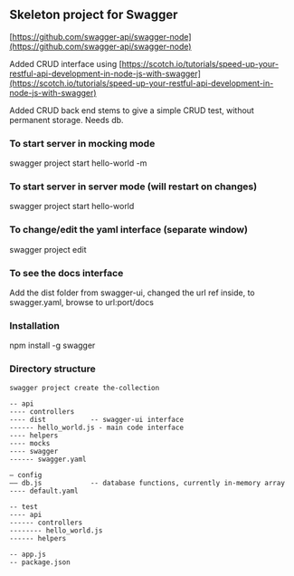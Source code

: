 ## Skeleton project for Swagger

[https://github.com/swagger-api/swagger-node](https://github.com/swagger-api/swagger-node)

Added CRUD interface using [https://scotch.io/tutorials/speed-up-your-restful-api-development-in-node-js-with-swagger](https://scotch.io/tutorials/speed-up-your-restful-api-development-in-node-js-with-swagger)

Added CRUD back end stems to give a simple CRUD test, without permanent storage. 
Needs db.

### To start server in mocking mode
swagger project start hello-world -m

### To start server in server mode (will restart on changes)
swagger project start hello-world

### To change/edit the yaml interface (separate window)
swagger project edit

### To see the docs interface
Add the dist folder from swagger-ui, changed the url ref inside, to swagger.yaml, browse to url:port/docs


### Installation
npm install -g swagger


### Directory structure
```
swagger project create the-collection

-- api  
---- controllers
---- dist           -- swagger-ui interface
------ hello_world.js - main code interface
---- helpers
---- mocks
---- swagger
------ swagger.yaml

— config
—— db.js            -- database functions, currently in-memory array
---- default.yaml

-- test
---- api
------ controllers
-------- hello_world.js
------ helpers

-- app.js
-- package.json
```

